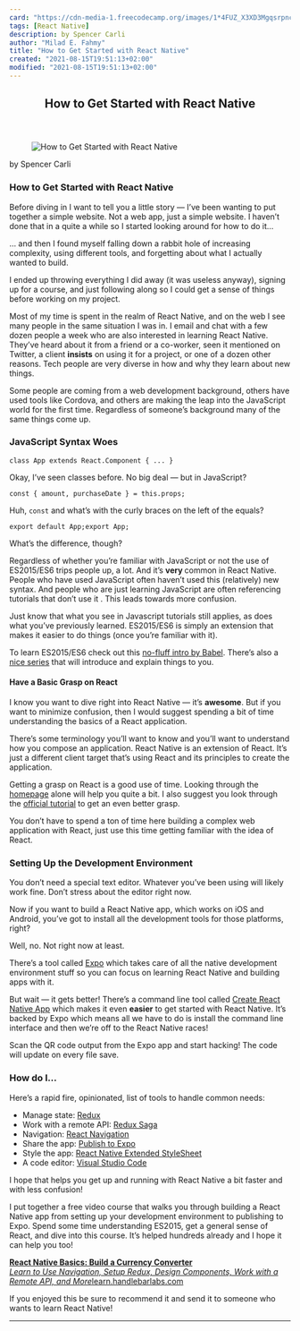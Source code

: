 ```yaml
---
card: "https://cdn-media-1.freecodecamp.org/images/1*4FUZ_X3XD3MgqsrpncPhTA.jpeg"
tags: [React Native]
description: by Spencer Carli
author: "Milad E. Fahmy"
title: "How to Get Started with React Native"
created: "2021-08-15T19:51:13+02:00"
modified: "2021-08-15T19:51:13+02:00"
---
```

<div class="site-wrapper">
<main id="site-main" class="site-main outer">
<div class="inner">
<article class="post-full post tag-react-native tag-react tag-javascript tag-mobile-app-development tag-programming ">
<header class="post-full-header">
<h1 class="post-full-title">How to Get Started with React Native</h1>
</header>
<figure class="post-full-image">
<picture>
<source media="(max-width: 700px)" sizes="1px" srcset="data:image/gif;base64,R0lGODlhAQABAIAAAAAAAP///yH5BAEAAAAALAAAAAABAAEAAAIBRAA7 1w">
<source media="(min-width: 701px)" sizes="(max-width: 800px) 400px,
(max-width: 1170px) 700px,
1400px" srcset="https://cdn-media-1.freecodecamp.org/images/1*4FUZ_X3XD3MgqsrpncPhTA.jpeg 300w,
https://cdn-media-1.freecodecamp.org/images/1*4FUZ_X3XD3MgqsrpncPhTA.jpeg 600w,
https://cdn-media-1.freecodecamp.org/images/1*4FUZ_X3XD3MgqsrpncPhTA.jpeg 1000w,
https://cdn-media-1.freecodecamp.org/images/1*4FUZ_X3XD3MgqsrpncPhTA.jpeg 2000w">
<img onerror="this.style.display='none'" src="https://cdn-media-1.freecodecamp.org/images/1*4FUZ_X3XD3MgqsrpncPhTA.jpeg" alt="How to Get Started with React Native">
</picture>
</figure>
<section class="post-full-content">
<div class="post-content medium-migrated-article">
<p>by Spencer Carli</p>
<h1 id="how-to-get-started-with-react-native">How to Get Started with React Native</h1>
<p>Before diving in I want to tell you a little story — I’ve been wanting to put together a simple website. Not a web app, just a simple website. I haven’t done that in a quite a while so I started looking around for how to do it…</p>
<p>… and then I found myself falling down a rabbit hole of increasing complexity, using different tools, and forgetting about what I actually wanted to build.</p>
<p>I ended up throwing everything I did away (it was useless anyway), signing up for a course, and just following along so I could get a sense of things before working on my project.</p>
<p>Most of my time is spent in the realm of React Native, and on the web I see many people in the same situation I was in. I email and chat with a few dozen people a week who are also interested in learning React Native. They’ve heard about it from a friend or a co-worker, seen it mentioned on Twitter, a client <strong>insists</strong> on using it for a project, or one of a dozen other reasons. Tech people are very diverse in how and why they learn about new things.</p>
<p>Some people are coming from a web development background, others have used tools like Cordova, and others are making the leap into the JavaScript world for the first time. Regardless of someone’s background many of the same things come up.</p>
<h3 id="javascript-syntax-woes"><strong>JavaScript Syntax Woes</strong></h3><pre><code>class App extends React.Component { ... }</code></pre>
<p>Okay, I’ve seen classes before. No big deal — but in JavaScript?</p><pre><code>const { amount, purchaseDate } = this.props;</code></pre>
<p>Huh, <code>const</code> and what’s with the curly braces on the left of the equals?</p><pre><code>export default App;export App;</code></pre>
<p>What’s the difference, though?</p>
<p>Regardless of whether you’re familiar with JavaScript or not the use of ES2015/ES6 trips people up, a lot. And it’s <strong>very </strong>common in React Native. People who have used JavaScript often haven’t used this (relatively) new syntax. And people who are just learning JavaScript are often referencing tutorials that don’t use it . This leads towards more confusion.</p>
<p>Just know that what you see in Javascript tutorials still applies, as does what you’ve previously learned. ES2015/ES6 is simply an extension that makes it easier to do things (once you’re familiar with it).</p>
<p>To learn ES2015/ES6 check out this <a href="https://babeljs.io/learn-es2015/" rel="noopener">no-fluff intro by Babel</a>. There’s also a <a href="https://medium.freecodecamp.com/learn-es6-the-dope-way-i-const-let-var-ae828580472b" rel="noopener">nice series</a> that will introduce and explain things to you.</p>
<h4 id="have-a-basic-grasp-on-react">Have a Basic Grasp on React</h4>
<p>I know you want to dive right into React Native — it’s <strong>awesome</strong>. But if you want to minimize confusion, then I would suggest spending a bit of time understanding the basics of a React application.</p>
<p>There’s some terminology you’ll want to know and you’ll want to understand how you compose an application. React Native is an extension of React. It’s just a different client target that’s using React and its principles to create the application.</p>
<p>Getting a grasp on React is a good use of time. Looking through the <a href="https://facebook.github.io/react/" rel="noopener">homepage</a> alone will help you quite a bit. I also suggest you look through the <a href="https://facebook.github.io/react/tutorial/tutorial.html" rel="noopener">official tutorial</a> to get an even better grasp.</p>
<p>You don’t have to spend a ton of time here building a complex web application with React, just use this time getting familiar with the idea of React.</p>
<h3 id="setting-up-the-development-environment">Setting Up the Development Environment</h3>
<p>You don’t need a special text editor. Whatever you’ve been using will likely work fine. Don’t stress about the editor right now.</p>
<p>Now if you want to build a React Native app, which works on iOS and Android, you’ve got to install all the development tools for those platforms, right?</p>
<p>Well, no. Not right now at least.</p>
<p>There’s a tool called <a href="https://expo.io/" rel="noopener">Expo</a> which takes care of all the native development environment stuff so you can focus on learning React Native and building apps with it.</p>
<p>But wait — it gets better! There’s a command line tool called <a href="https://github.com/react-community/create-react-native-app" rel="noopener">Create React Native App</a> which makes it even <strong>easier</strong> to get started with React Native. It’s backed by Expo which means all we have to do is install the command line interface and then we’re off to the React Native races!</p>
<p>Scan the QR code output from the Expo app and start hacking! The code will update on every file save.</p>
<h3 id="how-do-i-">How do I…</h3>
<p>Here’s a rapid fire, opinionated, list of tools to handle common needs:</p>
<ul>
<li>Manage state: <a href="http://redux.js.org/" rel="noopener">Redux</a></li>
<li>Work with a remote API: <a href="https://redux-saga.js.org/" rel="noopener">Redux Saga</a></li>
<li>Navigation: <a href="https://reactnavigation.org/" rel="noopener">React Navigation</a></li>
<li>Share the app: <a href="https://docs.expo.io/versions/v17.0.0/guides/exp-cli.html" rel="noopener">Publish to Expo</a></li>
<li>Style the app: <a href="https://github.com/vitalets/react-native-extended-stylesheet" rel="noopener">React Native Extended StyleSheet</a></li>
<li>A code editor: <a href="https://code.visualstudio.com/" rel="noopener">Visual Studio Code</a></li>
</ul>
<p>I hope that helps you get up and running with React Native a bit faster and with less confusion!</p>
<p>I put together a free video course that walks you through building a React Native app from setting up your development environment to publishing to Expo. Spend some time understanding ES2015, get a general sense of React, and dive into this course. It’s helped hundreds already and I hope it can help you too!</p>
<p><a href="http://learn.handlebarlabs.com/p/react-native-basics-build-a-currency-converter" rel="noopener"><strong>React Native Basics: Build a Currency Converter</strong></a><br><a href="http://learn.handlebarlabs.com/p/react-native-basics-build-a-currency-converter" rel="noopener"><em>Learn to Use Navigation, Setup Redux, Design Components, Work with a Remote API, and More</em>learn.handlebarlabs.com</a></p>
<p>If you enjoyed this be sure to recommend it and send it to someone who wants to learn React Native!</p>
</div>
<hr>
</section>
</article>
</div>
</main>
</div>
<!-- Google Tag Manager (noscript) -->
<!-- End Google Tag Manager (noscript) -->
